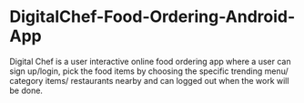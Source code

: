 # DigitalChef-Food-Ordering-Android-App
Digital Chef is a user interactive online food ordering app where a user can sign up/login, pick the food items by choosing the specific trending menu/ category items/ restaurants nearby and can logged out when the work will be done.
